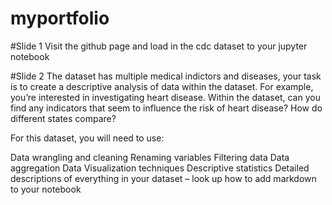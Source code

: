 # myportfolio

#Slide 1
Visit the github page and load in the cdc dataset to your jupyter notebook

#Slide 2
The dataset has multiple medical indictors and diseases, your task is to create a descriptive analysis of data within the dataset.
For example, you’re interested in investigating heart disease.  Within the dataset, can you find any indicators that seem to influence the risk of heart disease?  How do different states compare?

For this dataset, you will need to use:
<p>
  Data wrangling and cleaning
  Renaming variables
  Filtering data
  Data aggregation 
  Data Visualization techniques
  Descriptive statistics 
  Detailed descriptions of everything in your dataset – look up how to add markdown to your notebook
